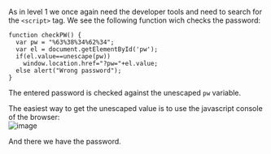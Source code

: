As in level 1 we once again need the developer tools and need to search for the `<script>` tag.
We see the following function wich checks the password:
```
function checkPW() {
  var pw = "%63%38%34%62%34";
  var el = document.getElementById('pw');
  if(el.value==unescape(pw))
    window.location.href="?pw="+el.value;
  else alert("Wrong password");
}
```

The entered password is checked against the unescaped `pw` variable.

The easiest way to get the unescaped value is to use the javascript console of the browser:  
![image](https://user-images.githubusercontent.com/37423773/200136323-682e6390-e19a-47a4-a119-3975b1839e4f.png)

And there we have the password.
